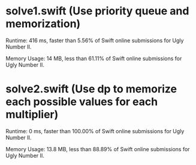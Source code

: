 # solve1.swift (Use priority queue and memorization)

Runtime: 416 ms, faster than 5.56% of Swift online submissions for Ugly Number II.

Memory Usage: 14 MB, less than 61.11% of Swift online submissions for Ugly Number II.

# solve2.swift (Use dp to memorize each possible values for each multiplier)

Runtime: 0 ms, faster than 100.00% of Swift online submissions for Ugly Number II.

Memory Usage: 13.8 MB, less than 88.89% of Swift online submissions for Ugly Number II.


